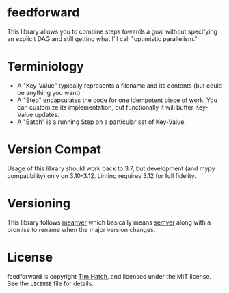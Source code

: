 # feedforward

This library allows you to combine steps towards a goal without specifying an
explicit DAG and still getting what I'll call "optimistic parallelism."

# Terminiology

* A "Key-Value" typically represents a filename and its contents (but could be
  anything you want)
* A "Step" encapsulates the code for one idempotent piece of work.  You can
  customize its implementation, but functionally it will buffer Key-Value
  updates.
* A "Batch" is a running Step on a particular set of Key-Value.



# Version Compat

Usage of this library should work back to 3.7, but development (and mypy
compatibility) only on 3.10-3.12.  Linting requires 3.12 for full fidelity.

# Versioning

This library follows [meanver](https://meanver.org/) which basically means
[semver](https://semver.org/) along with a promise to rename when the major
version changes.

# License

feedforward is copyright [Tim Hatch](https://timhatch.com/), and licensed under
the MIT license.  See the `LICENSE` file for details.
